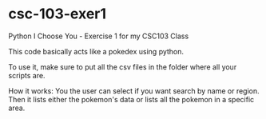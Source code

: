 # csc-103-exer1
Python I Choose You - Exercise 1 for my CSC103 Class

This code basically acts like a pokedex using python.

To use it, make sure to put all the csv files in the folder where all your scripts are.

How it works:
You the user can select if you want search by name or region.
Then it lists either the pokemon's data or lists all the pokemon in a specific area.
